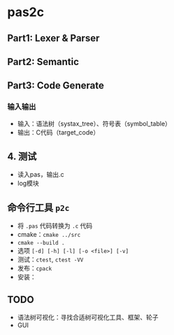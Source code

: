 # pas2c

## Part1: Lexer & Parser

## Part2: Semantic

## Part3: Code Generate

### 输入输出
- 输入：语法树（systax_tree）、符号表（symbol_table）
- 输出：C代码（target_code）

## 4. 测试
- 读入pas，输出.c
- log模块

## 命令行工具 `p2c`
- 将 `.pas` 代码转换为 `.c` 代码
- cmake：`cmake ../src`
- `cmake --build .`
- 选项 `[-d] [-h] [-l] [-o <file>] [-v]`
- 测试：`ctest`, `ctest -VV`
- 发布：`cpack`
- 安装：

## TODO
- 语法树可视化：寻找合适树可视化工具、框架、轮子
- GUI